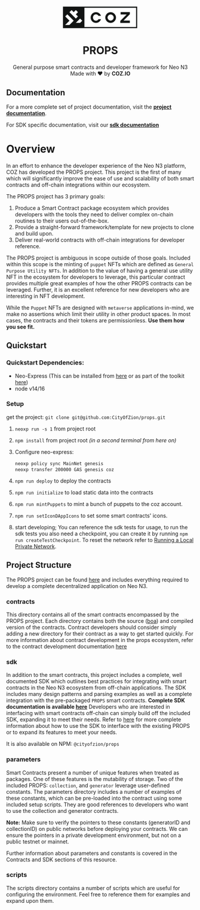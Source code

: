 <p align="center">
  <img
    src="https://raw.githubusercontent.com/CityOfZion/wallet-connect-sdk/develop/.github/resources/images/coz.png"
    width="200px;"></img>
</p>

<h1 align="center">PROPS</h1>

<p align="center">
  General purpose smart contracts and developer framework for Neo N3
  <br/> Made with ❤ by <b>COZ.IO</b>
</p>

## Documentation

For a more complete set of
project documentation, visit the [**project documentation**](https://props.coz.io/d).

For SDK specific documentation, visit our [**sdk documentation**](https://props.coz.io/d/docs/sdk/ts/)

# Overview

In an effort to enhance the developer experience of the Neo N3 platform, COZ has developed the PROPS project. This project is the first of many which
will significantly improve the ease of use and scalability of both smart contracts and off-chain integrations within our ecosystem.

The PROPS project has 3 primary goals:

1. Produce a Smart Contract package ecosystem which provides developers with the tools they need to deliver complex on-chain routines to their users out-of-the-box.
2. Provide a straight-forward framework/template for new projects to clone and build upon.
3. Deliver real-world contracts with off-chain integrations for developer reference.

The PROPS project is ambiguous in scope outside of those goals. Included within this scope is the minting of `puppet` NFTs which
are defined as `General Purpose Utility NFTs`. In addition to the value of having a general use utility NFT in the ecosystem for developers to leverage,
this particular contract provides multiple great examples of how the other PROPS contracts can be leveraged. Further, it is an excellent reference for
new developers who are interesting in NFT development.

While the `Puppet` NFTs are designed with `metaverse` applications in-mind, we make no assertions which limit their
utility in other product spaces. In most cases, the contracts and their tokens are permissionless. **Use them how you see fit.**

## Quickstart

### Quickstart Dependencies:

- Neo-Express (This can be installed from [here](https://github.com/neo-project/neo-express) or as part of the toolkit [here](https://github.com/neo-project/neo-debugger))
- node v14/16

### Setup

get the project: `git clone git@github.com:CityOfZion/props.git`

1. `neoxp run -s 1` from project root
2. `npm install` from project root _(in a second terminal from here on)_
3. Configure neo-express:

   ```
   neoxp policy sync MainNet genesis
   neoxp transfer 200000 GAS genesis coz
   ```

4. `npm run deploy` to deploy the contracts
5. `npm run initialize` to load static data into the contracts
6. `npm run mintPuppets` to mint a bunch of puppets to the coz account.
7. `npm run setIconDAppIcons` to set some smart contracts' icons.
8. start developing; You can reference the sdk tests for usage, to run the sdk tests you also need a checkpoint, you can create it by running `npm run createTestCheckpoint`. To reset the network refer to [Running a Local Private Network](https://props.coz.io/d/docs/contracts/#running-a-local-private-network).

## Project Structure

The PROPS project can be found [here](https://github.com/CityOfZion/props) and includes everything required to develop
a complete decentralized application on Neo N3.

### contracts

This directory contains all of the smart contracts encompassed by the PROPS project. Each directory contains both the
source ([boa](https://github.com/CityOfZion/neo3-boa)) and compiled version of the contracts.
Contract developers should consider simply adding a new directory for their contract as a way to get started quickly.
For more information about contract development in the props ecosystem, refer to the contract development
documentation [here](https://props.coz.io/d/docs/contracts/)

### sdk

In addition to the smart contracts, this project includes a complete, well documented SDK which outlines best practices for
integrating with smart contracts in the Neo N3 ecosystem from off-chain applications. The SDK includes many design patterns and parsing examples as well as
a complete integration with the pre-packaged `PROPS` smart contracts. **Complete SDK documentation is available [here](https://props.coz.io/d/docs/sdk/ts/)**
Developers who are interested in interfacing with smart contracts off-chain can simply build off the included SDK, expanding it to meet their needs.
Refer to [here](https://props.coz.io/d/docs/sdk/ts/) for more complete information about how to use the SDK to interface with the existing PROPS or to expand its
features to meet your needs.

It is also available on NPM: `@cityofzion/props`

### parameters

Smart Contracts present a number of unique features when treated as packages. One of these features is the mutability of storage.
Two of the included PROPS: `collection`, and `generator` leverage user-defined constants. The parameters directory includes a number of examples of these constants, which can be
pre-loaded into the contract using some included setup scripts. They are good references to developers who want to use the collection and generator contracts.

**Note:** Make sure to verify the pointers to these constants (generatorID and collectionID) on public networks before deploying your contracts. We can ensure the pointers in a
private development environment, but not on a public testnet or mainnet.

Further information about parameters and constants is covered in the Contracts and SDK sections of this resource.

### scripts

The scripts directory contains a number of scripts which are useful for configuring the environment. Feel free to reference them for examples and expand upon them.
